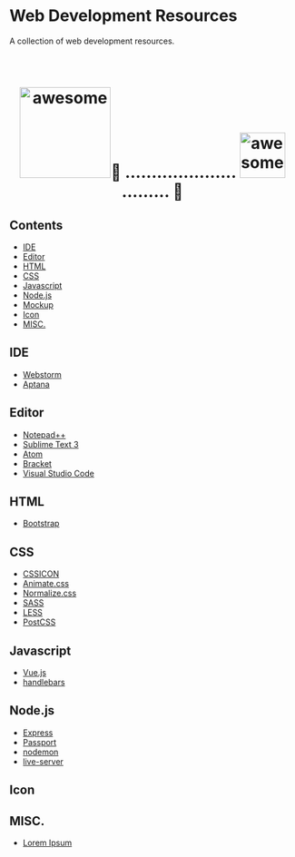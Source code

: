 # Web Development Resources
A collection of web development resources.

<h1 align="center">
	<br>
	<img width="160px" src="http://www.dennisxiao.com/images/homepage_logo.gif" alt="awesome">💩 .....................
  <img width="80px" src="http://www.dennisxiao.com/images/homepage_logo.gif" alt="awesome">......... 💩
	<br>
</h1>

## Contents
- [IDE](#ide)
- [Editor](#editor)
- [HTML](#html)
- [CSS](#css)
- [Javascript](#javascript)
- [Node.js](#nodejs)
- [Mockup](#mockup)
- [Icon](#icon)
- [MISC.](#misc)

## <a id="ide"></a>IDE
- [Webstorm](https://www.jetbrains.com/webstorm/)
- [Aptana](http://www.aptana.com)

## <a id="editor"></a>Editor
- [Notepad++](http://notepad-plus-plus.org)
- [Sublime Text 3](http://sublimetext.com)
- [Atom](http://atom.io)
- [Bracket](http://brackets.io)
- [Visual Studio Code](https://code.visualstudio.com)

## <a id="html"></a>HTML
- [Bootstrap](http://getbootstrap.com)


## <a id="css"></a>CSS
- [CSSICON](http://cssicon.space)  
- [Animate.css](https://daneden.github.io/animate.css/)
- [Normalize.css](https://necolas.github.io/normalize.css/)
- [SASS](http://sass-lang.com)
- [LESS](http://lesscss.org)
- [PostCSS](http://postcss.org)

## <a id="javascript"></a>Javascript
- [Vue.js](https://vuejs.org)
- [handlebars](http://handlebarsjs.com)
  
## <a id="nodejs"></a>Node.js
- [Express](http://expressjs.com)
- [Passport](http://passportjs.org)
- [nodemon](https://nodemon.io)
- [live-server](http://tapiov.net/live-server/)

## <a id="icon"></a>Icon

## <a id="misc"></a>MISC.
- [Lorem Ipsum](http://www.lipsum.com)
